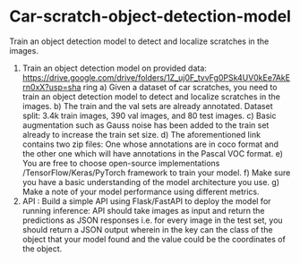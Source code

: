 # Car-scratch-object-detection-model
Train an object detection model to detect and localize scratches in the images.

1. Train an object detection model on provided data:
https://drive.google.com/drive/folders/1Z_uj0F_tvvFg0PSk4UV0kEe7AkErn0xX?usp=sha
ring
    a) Given a dataset of car scratches, you need to train an object detection model to
    detect and localize scratches in the images.
    b) The train and the val sets are already annotated. Dataset split: 3.4k train images,
    390 val images, and 80 test images.
    c) Basic augmentation such as Gauss noise has been added to the train set already
    to increase the train set size.
    d) The aforementioned link contains two zip files: One whose annotations are in coco
    format and the other one which will have annotations in the Pascal VOC format.
    e) You are free to choose open-source implementations /TensorFlow/Keras/PyTorch
    framework to train your model.
    f) Make sure you have a basic understanding of the model architecture you use.
    g) Make a note of your model performance using different metrics.
2. API : 
    Build a simple API using Flask/FastAPI to deploy the model for running inference:
    API should take images as input and return the predictions as JSON responses i.e.
    for every image in the test set, you should return a JSON output wherein in the key
    can the class of the object that your model found and the value could be the
    coordinates of the object.
